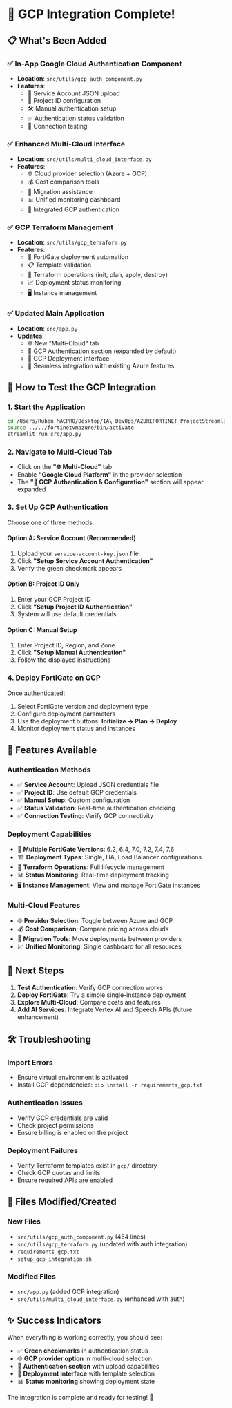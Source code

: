 # 🎉 GCP Integration Complete! 

## 📋 What's Been Added

### ✅ In-App Google Cloud Authentication Component
- **Location**: `src/utils/gcp_auth_component.py`
- **Features**:
  - 🔐 Service Account JSON upload
  - 🎯 Project ID configuration
  - 🛠️ Manual authentication setup
  - ✅ Authentication status validation
  - 🧪 Connection testing

### ✅ Enhanced Multi-Cloud Interface
- **Location**: `src/utils/multi_cloud_interface.py` 
- **Features**:
  - 🌐 Cloud provider selection (Azure + GCP)
  - 💰 Cost comparison tools
  - 🔄 Migration assistance
  - 📊 Unified monitoring dashboard
  - 🔑 Integrated GCP authentication

### ✅ GCP Terraform Management
- **Location**: `src/utils/gcp_terraform.py`
- **Features**:
  - 🚀 FortiGate deployment automation
  - 📋 Template validation
  - 🔧 Terraform operations (init, plan, apply, destroy)
  - 📈 Deployment status monitoring
  - 🖥️ Instance management

### ✅ Updated Main Application
- **Location**: `src/app.py`
- **Updates**:
  - 🌐 New "Multi-Cloud" tab
  - 🔑 GCP Authentication section (expanded by default)
  - 🚀 GCP Deployment interface
  - 🔄 Seamless integration with existing Azure features

## 🚀 How to Test the GCP Integration

### 1. Start the Application
```bash
cd /Users/Ruben_MACPRO/Desktop/IA\ DevOps/AZUREFORTINET_ProjectStreamlit/azureappintegration/fortigate-azure-chatbot
source ../../fortinetvmazure/bin/activate
streamlit run src/app.py
```

### 2. Navigate to Multi-Cloud Tab
- Click on the **"🌐 Multi-Cloud"** tab
- Enable **"Google Cloud Platform"** in the provider selection
- The **"🔑 GCP Authentication & Configuration"** section will appear expanded

### 3. Set Up GCP Authentication
Choose one of three methods:

#### Option A: Service Account (Recommended)
1. Upload your `service-account-key.json` file
2. Click **"Setup Service Account Authentication"**
3. Verify the green checkmark appears

#### Option B: Project ID Only
1. Enter your GCP Project ID
2. Click **"Setup Project ID Authentication"**
3. System will use default credentials

#### Option C: Manual Setup
1. Enter Project ID, Region, and Zone
2. Click **"Setup Manual Authentication"**
3. Follow the displayed instructions

### 4. Deploy FortiGate on GCP
Once authenticated:
1. Select FortiGate version and deployment type
2. Configure deployment parameters
3. Use the deployment buttons: **Initialize → Plan → Deploy**
4. Monitor deployment status and instances

## 🔧 Features Available

### Authentication Methods
- ✅ **Service Account**: Upload JSON credentials file
- ✅ **Project ID**: Use default GCP credentials 
- ✅ **Manual Setup**: Custom configuration
- ✅ **Status Validation**: Real-time authentication checking
- ✅ **Connection Testing**: Verify GCP connectivity

### Deployment Capabilities
- 🚀 **Multiple FortiGate Versions**: 6.2, 6.4, 7.0, 7.2, 7.4, 7.6
- 🏗️ **Deployment Types**: Single, HA, Load Balancer configurations
- 🔧 **Terraform Operations**: Full lifecycle management
- 📊 **Status Monitoring**: Real-time deployment tracking
- 🖥️ **Instance Management**: View and manage FortiGate instances

### Multi-Cloud Features
- 🌐 **Provider Selection**: Toggle between Azure and GCP
- 💰 **Cost Comparison**: Compare pricing across clouds
- 🔄 **Migration Tools**: Move deployments between providers
- 📈 **Unified Monitoring**: Single dashboard for all resources

## 🎯 Next Steps

1. **Test Authentication**: Verify GCP connection works
2. **Deploy FortiGate**: Try a simple single-instance deployment
3. **Explore Multi-Cloud**: Compare costs and features
4. **Add AI Services**: Integrate Vertex AI and Speech APIs (future enhancement)

## 🛠️ Troubleshooting

### Import Errors
- Ensure virtual environment is activated
- Install GCP dependencies: `pip install -r requirements_gcp.txt`

### Authentication Issues
- Verify GCP credentials are valid
- Check project permissions
- Ensure billing is enabled on the project

### Deployment Failures
- Verify Terraform templates exist in `gcp/` directory
- Check GCP quotas and limits
- Ensure required APIs are enabled

## 📁 Files Modified/Created

### New Files
- `src/utils/gcp_auth_component.py` (454 lines)
- `src/utils/gcp_terraform.py` (updated with auth integration)
- `requirements_gcp.txt`
- `setup_gcp_integration.sh`

### Modified Files
- `src/app.py` (added GCP integration)
- `src/utils/multi_cloud_interface.py` (enhanced with auth)

## ✨ Success Indicators

When everything is working correctly, you should see:
- ✅ **Green checkmarks** in authentication status
- 🌐 **GCP provider option** in multi-cloud selection
- 🔑 **Authentication section** with upload capabilities
- 🚀 **Deployment interface** with template selection
- 📊 **Status monitoring** showing deployment state

The integration is complete and ready for testing! 🎉
